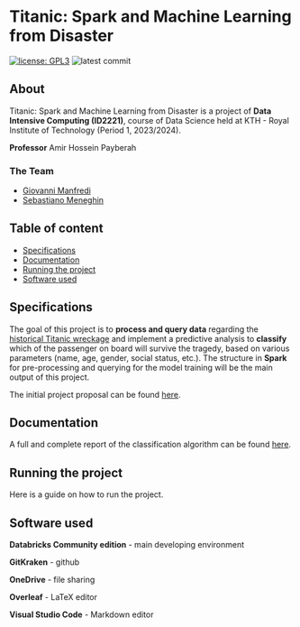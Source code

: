 # Titanic: Spark and Machine Learning from Disaster <!-- omit in toc -->

[![license: GPL3][license-img]][license-link]
![latest commit](https://img.shields.io/github/last-commit/Silemo/dic-2023-manfredi-meneghin)

## About <!-- omit in toc -->

Titanic: Spark and Machine Learning from Disaster is a project of **Data Intensive Computing (ID2221)**, course of Data Science held at KTH - Royal Institute of Technology (Period 1, 2023/2024).

**Professor** Amir Hossein Payberah

### The Team <!-- omit in toc -->

* [Giovanni Manfredi](https://github.com/Silemo)
* [Sebastiano Meneghin](https://github.com/SebastianoMeneghin)

## Table of content <!-- omit in toc -->

- [Specifications](#specifications)
- [Documentation](#documentation)
- [Running the project](#running-the-project)
- [Software used](#software-used)
  

## Specifications

The goal of this project is to **process and query data** regarding the [historical Titanic wreckage](https://www.kaggle.com/c/titanic) and implement a predictive analysis to **classify** which of the passenger on board will survive the tragedy, based on various parameters (name, age, gender, social status, etc.). The structure in **Spark** for pre-processing and querying for the model training will be the main output of this project.

The initial project proposal can be found [here][proj-prop-link].

## Documentation

A full and complete report of the classification algorithm can be found [here][final-report-link].

## Running the project

Here is a guide on how to run the project.

## Software used

**Databricks Community edition** - main developing environment

**GitKraken** - github

**OneDrive** - file sharing

**Overleaf** - LaTeX editor

**Visual Studio Code** - Markdown editor



<!--Links of the document-->
[license-img]: https://img.shields.io/badge/license-GPL--3.0-blue
[license-link]: https://github.com/Silemo/tiw-2022-manfredi-meneghin/blob/master/LICENSE
[proj-prop-link]: https://github.com/Silemo/dic-2023-manfredi-meneghin/tree/main/deliverables
[final-report-link]: https://github.com/Silemo/dic-2023-manfredi-meneghin/tree/main/deliverables